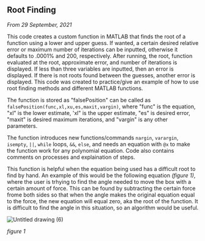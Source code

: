 ## Root Finding 

*From 29 September, 2021*

This code creates a custom function in MATLAB that finds the root of a function using a lower and upper guess. If wanted, a certain desired relative error or maximum number of iterations can be inputted, otherwise it defaults to .0001% and 200, respectively. After running, the root, function evaluated at the root, approximate error, and number of iterations is displayed. If less than three variables are inputted, then an error is displayed. If there is not roots found between the guesses, another error is displayed. This code was created to practice/give an example of how to use root finding methods and different MATLAB functions.

The function is stored as "falsePosition" can be called as `falsePosition(func,xl,xu,es,maxit,vargin)`, where "func" is the equation, "xl" is the lower estimate, 'xl" is the upper estimate, "es" is desired error, "maxit" is desired maximum iterations, and "vargin" is any other parameters.

The function introduces new functions/commands `nargin`, `varargin`, `isempty`, `||`, `while` loops, `&&`, `else`, and needs an equation with `@x` to make the function work for any polynomial equation. Code also contains comments on processes and explaination of steps.

This function is helpful when the equation being used has a difficult root to find by hand. An example of this would be the following equation *(figure 1)*, where the user is trhying to find the angle needed to move the box with a certain amount of force. This can be found by subtracting the certain force frome both sides so that when the angle makes the original equation equal to the force, the new equation will equal zero, aka the root of the function. It is difficult to find the angle in this situation, so an algorithm would be useful.

![Untitled drawing (6)](https://user-images.githubusercontent.com/95257867/144670016-8ec99dad-0b32-492e-8c38-f14e03d5319f.jpg)

*figure 1*

